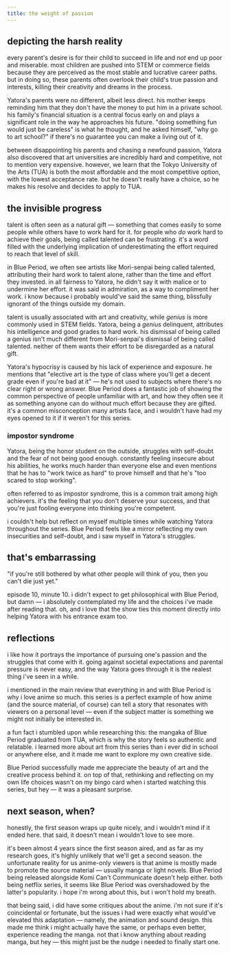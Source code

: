 ```yaml
---
title: the weight of passion
---
```


## depicting the harsh reality

every parent's desire is for their child to succeed in life and *not* end up poor and miserable. most children are pushed into STEM or commerce fields because they are perceived as the most stable and lucrative career paths. but in doing so, these parents often overlook their child's true passion and interests, killing their creativity and dreams in the process.

Yatora's parents were no different, albeit less direct. his mother keeps reminding him that they don't have the money to put him in a private school. his family's financial situation is a central focus early on and plays a significant role in the way he approaches his future. "doing something fun would just be careless" is what he thought, and he asked himself, "why go to art school?" if there's no guarantee you can make a living out of it.

between disappointing his parents and chasing a newfound passion, Yatora also discovered that art universities are incredibly hard and competitive, not to mention very expensive. however, we learn that the Tokyo University of the Arts (TUA) is both the most affordable and the most competitive option, with the lowest acceptance rate. but he doesn't really have a choice, so he makes his resolve and decides to apply to TUA.

## the invisible progress

talent is often seen as a natural gift — something that comes easily to some people while others have to work hard for it. for people who *do* work hard to achieve their goals, being called talented can be frustrating. it's a word filled with the underlying implication of underestimating the effort required to reach that level of skill.

in Blue Period, we often see artists like Mori-senpai being called talented, attributing their hard work to talent alone, rather than the time and effort they invested. in all fairness to Yatora, he didn't say it with malice or to undermine her effort. it was said in admiration, as a way to compliment her work. i know because i probably would've said the same thing, blissfully ignorant of the things outside my domain.

talent is usually associated with art and creativity, while *genius* is more commonly used in STEM fields. Yatora, being a *genius* delinquent, attributes his intelligence and good grades to hard work. his dismissal of being called a genius isn't much different from Mori-senpai's dismissal of being called talented. neither of them wants their effort to be disregarded as a natural gift.

Yatora's hypocrisy is caused by his lack of experience and exposure. he mentions that "elective art is the type of class where you'll get a decent grade even if you're bad at it" — he's not used to subjects where there's no clear right or wrong answer. Blue Period does a fantastic job of showing the common perspective of people unfamiliar with art, and how they often see it as something anyone can do without much effort because they are gifted. it's a common misconception many artists face, and i wouldn't have had my eyes opened to it if it weren't for this series.

### impostor syndrome

Yatora, being the honor student on the outside, struggles with self-doubt and the fear of not being good enough. constantly feeling insecure about his abilities, he works much harder than everyone else and even mentions that he has to "work twice as hard" to prove himself and that he's "too scared to stop working".

often referred to as impostor syndrome, this is a common trait among high achievers. it's the feeling that you don't deserve your success, and that you're just fooling everyone into thinking you're competent.

i couldn't help but reflect on myself multiple times while watching Yatora throughout the series. Blue Period feels like a mirror reflecting my own insecurities and self-doubt, and i saw myself in Yatora's struggles.

## that's embarrassing

"if you're still bothered by what other people will think of you, then you can't die just yet."

episode 10, minute 10. i didn't expect to get philosophical with Blue Period, but damn — i absolutely contemplated my life and the choices i've made after reading that. oh, and i love that the show ties this moment directly into helping Yatora with his entrance exam too.

## reflections

i like how it portrays the importance of pursuing one's passion and the struggles that come with it. going against societal expectations and parental pressure is never easy, and the way Yatora goes through it is the realest thing i've seen in a while.

i mentioned in the main review that everything in and with Blue Period is why i love anime so much. this series is a perfect example of how anime (and the source material, of course) can tell a story that resonates with viewers on a personal level — even if the subject matter is something we might not initially be interested in.

a fun fact i stumbled upon while researching this: the mangaka of Blue Period graduated from TUA, which is why the story feels so authentic and relatable. i learned more about art from this series than i ever did in school or anywhere else, and it made me want to explore my own creative side.

Blue Period successfully made me appreciate the beauty of art and the creative process behind it. on top of that, rethinking and reflecting on my own life choices wasn't on my bingo card when i started watching this series, but hey — it was a pleasant surprise.

## next season, when?

honestly, the first season wraps up quite nicely, and i wouldn't mind if it ended here. that said, it doesn't mean i wouldn't love to see more.

it's been almost 4 years since the first season aired, and as far as my research goes, it's highly unlikely that we'll get a second season. the unfortunate reality for us anime-only viewers is that anime is mostly made to promote the source material — usually manga or light novels. Blue Period being released alongside Komi Can't Communicate doesn't help either. both being netflix series, it seems like Blue Period was overshadowed by the latter's popularity. i hope i'm wrong about this, but i won't hold my breath.

that being said, i did have some critiques about the anime. i'm not sure if it's coincidental or fortunate, but the issues i had were exactly what would've elevated this adaptation — namely, the animation and sound design. this made me think i might actually have the same, or perhaps even better, experience reading the manga. not that i know anything about reading manga, but hey — this might just be the nudge i needed to finally start one.
